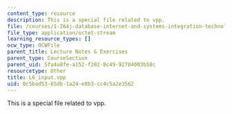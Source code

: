 ```yaml
---
content_type: resource
description: This is a special file related to vpp.
file: /courses/1-264j-database-internet-and-systems-integration-technologies-fall-2013/0c5bad5365db1a24e8b3cc4c5a2e3562_L6_input.vpp
file_type: application/octet-stream
learning_resource_types: []
ocw_type: OCWFile
parent_title: Lecture Notes & Exercises
parent_type: CourseSection
parent_uid: 5fa4a8fe-a152-f202-8c49-92784003b58c
resourcetype: Other
title: L6_input.vpp
uid: 0c5bad53-65db-1a24-e8b3-cc4c5a2e3562
---
```

This is a special file related to vpp.

